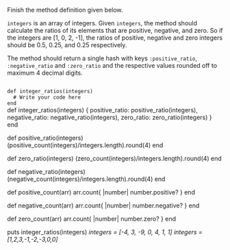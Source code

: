 Finish the method definition given below.

`integers` is an array of integers. Given `integers`, the method should calculate the ratios of its elements that are positive, negative, and zero. So if the integers are [1, 0, 2, -1], the ratios of positive, negative and zero integers should be 0.5, 0.25, and 0.25 respectively.

The method should return a single hash with keys `:positive_ratio`, `:negative_ratio` and `:zero_ratio` and the respective values rounded off to maximum 4 decimal digits.

<codeblock language="ruby" type="exercise" testMode="multipleInput">
<code>
def integer_ratios(integers)
  # Write your code here
end
</code>

<solution>
def integer_ratios(integers)
  {
    positive_ratio: positive_ratio(integers),
    negative_ratio: negative_ratio(integers),
    zero_ratio: zero_ratio(integers)
  }
end

def positive_ratio(integers)
  (positive_count(integers)/integers.length).round(4)
end

def zero_ratio(integers)
  (zero_count(integers)/integers.length).round(4)
end

def negative_ratio(integers)
  (negative_count(integers)/integers.length).round(4)
end

def positive_count(arr)
  arr.count{ |number| number.positive? }
end

def negative_count(arr)
  arr.count{ |number| number.negative? }
end

def zero_count(arr)
  arr.count{ |number| number.zero? }
end
</solution>

<testcases>
<caller>
puts integer_ratios(integers)
</caller>
<testcase>
<i>
integers = [-4, 3, -9, 0, 4, 1, 1]
</i>
</testcase>
<testcase>
<i>
integers = [1,2,3,-1,-2,-3,0,0]
</i>
</testcase>
</testcases>
</codeblock>